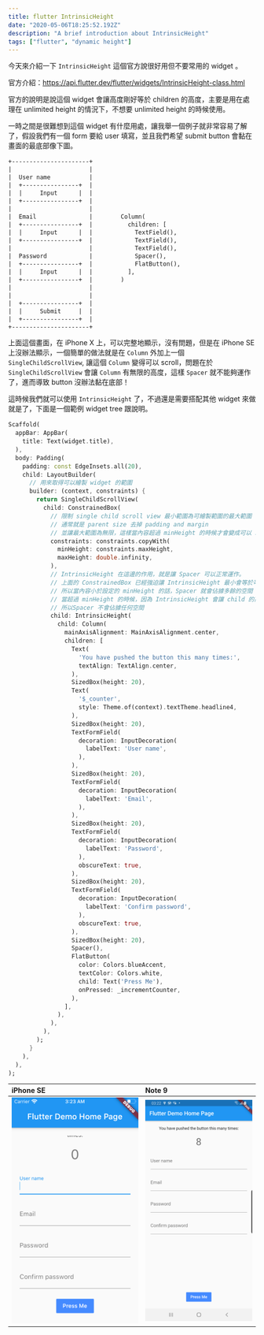 ```yaml
---
title: flutter IntrinsicHeight
date: "2020-05-06T18:25:52.192Z"
description: "A brief introduction about IntrinsicHeight"
tags: ["flutter", "dynamic height"]
---
```


今天來介紹一下 `IntrinsicHeight` 這個官方說很好用但不要常用的 widget 。

官方介紹：https://api.flutter.dev/flutter/widgets/IntrinsicHeight-class.html

官方的說明是說這個 widget 會讓高度剛好等於 children 的高度，主要是用在處理在 unlimited height 的情況下，不想要 unlimited height 的時候使用。

一時之間是很難想到這個 widget 有什麼用處，讓我舉一個例子就非常容易了解了，假設我們有一個 form 要給 user 填寫，並且我們希望 submit button 會黏在畫面的最底部像下圖。

```
+----------------------+
|                      |
|  User name           |
|  +----------------+  |
|  |     Input      |  |
|  +----------------+  |
|                      |
|  Email               |        Column(
|  +----------------+  |          children: [
|  |     Input      |  |            TextField(),
|  +----------------+  |            TextField(),
|                      |            TextField(),
|  Password            |            Spacer(),
|  +----------------+  |            FlatButton(),
|  |     Input      |  |          ],
|  +----------------+  |        )
|                      |
|                      |
|  +----------------+  |
|  |     Submit     |  |
|  +----------------+  |
+----------------------+
```

上面這個畫面，在 iPhone X 上，可以完整地顯示，沒有問題，但是在 iPhone SE 上沒辦法顯示，一個簡單的做法就是在 `Column` 外加上一個 `SingleChildScrollView`, 讓這個 `Column` 變得可以 scroll，問題在於 `SingleChildScrollView` 會讓 `Column` 有無限的高度，這樣 `Spacer` 就不能夠運作了，進而導致 button 沒辦法黏在底部！

這時候我們就可以使用 `IntrinsicHeight` 了，不過還是需要搭配其他 widget 來做就是了，下面是一個範例 widget tree 跟說明。

```dart
Scaffold(
  appBar: AppBar(
    title: Text(widget.title),
  ),
  body: Padding(
    padding: const EdgeInsets.all(20),
    child: LayoutBuilder(
      // 用來取得可以繪製 widget 的範圍
      builder: (context, constraints) {
        return SingleChildScrollView(
          child: ConstrainedBox(
            // 限制 single child scroll view 最小範圍為可繪製範圍的最大範圍
            // 通常就是 parent size 去掉 padding and margin
            // 並讓最大範圍為無限，這樣當內容超過 minHeight 的時候才會變成可以 scroll
            constraints: constraints.copyWith(
              minHeight: constraints.maxHeight,
              maxHeight: double.infinity,
            ),
            // IntrinsicHeight 在這邊的作用，就是讓 Spacer 可以正常運作。
            // 上面的 ConstrainedBox 已經強迫讓 IntrinsicHeight 最小會等於可繪製的最大高度
            // 所以當內容小於設定的 minHeight 的話，Spacer 就會佔據多餘的空間
            // 當超過 minHeight 的時候，因為 IntrinsicHeight 會讓 child 的高度剛好為 child's 的高度
            // 所以Spacer 不會佔據任何空間
            child: IntrinsicHeight(
              child: Column(
                mainAxisAlignment: MainAxisAlignment.center,
                children: [
                  Text(
                    'You have pushed the button this many times:',
                    textAlign: TextAlign.center,
                  ),
                  SizedBox(height: 20),
                  Text(
                    '$_counter',
                    style: Theme.of(context).textTheme.headline4,
                  ),
                  SizedBox(height: 20),
                  TextFormField(
                    decoration: InputDecoration(
                      labelText: 'User name',
                    ),
                  ),
                  SizedBox(height: 20),
                  TextFormField(
                    decoration: InputDecoration(
                      labelText: 'Email',
                    ),
                  ),
                  SizedBox(height: 20),
                  TextFormField(
                    decoration: InputDecoration(
                      labelText: 'Password',
                    ),
                    obscureText: true,
                  ),
                  SizedBox(height: 20),
                  TextFormField(
                    decoration: InputDecoration(
                      labelText: 'Confirm password',
                    ),
                    obscureText: true,
                  ),
                  SizedBox(height: 20),
                  Spacer(),
                  FlatButton(
                    color: Colors.blueAccent,
                    textColor: Colors.white,
                    child: Text('Press Me'),
                    onPressed: _incrementCounter,
                  ),
                ],
              ),
            ),
          ),
        );
      }
    ),
  ),
);
```

| iPhone SE                              | Note 9                          |
| :------------------------------------- | :------------------------------ |
| ![iphone se demo.png](./iphone-se.png) | ![note 9 demo.png](./note9.png) |
